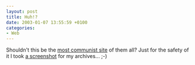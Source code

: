 ```yaml
---
layout: post
title: Huh!?
date: 2003-01-07 13:55:59 +0100
categories:
- Web
---
```

<p>Shouldn't this be the <a href="http://www.cccw.ro" title="What the hell!?">most communist site</a> of them all? Just for the safety of it I took <a href="http://www.rusiczki.net/blog/blogpics/cccw_ro_fucked.php" onclick="window.open('http://www.rusiczki.net/blog/blogpics/cccw_ro_fucked.php','popup','width=1045,height=824,scrollbars=no,resizable=no,toolbar=no,directories=no,location=no,menubar=no,status=no,left=0,top=0'); return false">a screenshot</a> for my archives... ;-)</p>
